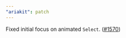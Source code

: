 ```yaml
---
"ariakit": patch
---
```


Fixed initial focus on animated `Select`. ([#1570](https://github.com/ariakit/ariakit/pull/1570))
